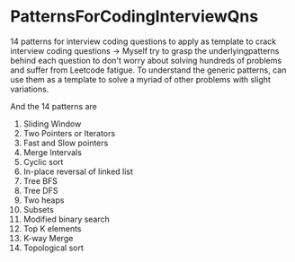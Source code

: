# PatternsForCodingInterviewQns
14 patterns for interview coding questions to apply as template
to crack interview coding questions ->  Myself try to grasp the underlyingpatterns behind each question  to  don't worry about solving hundreds of problems and suffer from Leetcode fatigue. To understand the generic patterns, can use them as a template to solve a myriad of other problems with slight variations.

And the 14 patterns are 
1. Sliding Window
2. Two Pointers or Iterators
3. Fast and Slow pointers
4. Merge Intervals
5. Cyclic sort
6. In-place reversal of linked list
7. Tree BFS
8. Tree DFS
9. Two heaps
10. Subsets
11. Modified binary search
12. Top K elements
13. K-way Merge
14. Topological sort
